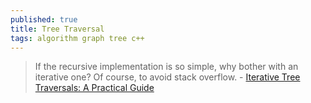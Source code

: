```yaml
---
published: true
title: Tree Traversal
tags: algorithm graph tree c++
---
```

> If the recursive implementation is so simple, why bother with an iterative one? Of course, to avoid stack overflow. - [Iterative Tree Traversals: A Practical Guide](http://nmamano.com/blog/iterativetreetraversal/iterativetreetraversal.html)
